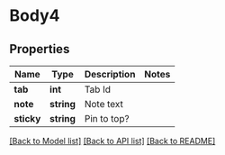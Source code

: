 # Body4

## Properties
Name | Type | Description | Notes
------------ | ------------- | ------------- | -------------
**tab** | **int** | Tab Id | 
**note** | **string** | Note text | 
**sticky** | **string** | Pin to top? | 

[[Back to Model list]](../../README.md#documentation-for-models) [[Back to API list]](../../README.md#documentation-for-api-endpoints) [[Back to README]](../../README.md)

